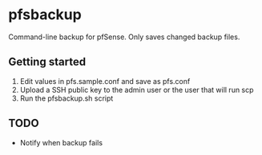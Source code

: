 # pfsbackup
Command-line backup for pfSense. Only saves changed backup files.

## Getting started

  1. Edit values in pfs.sample.conf and save as pfs.conf
  1. Upload a SSH public key to the admin user or the user that will run scp
  1. Run the pfsbackup.sh script

## TODO

- Notify when backup fails
